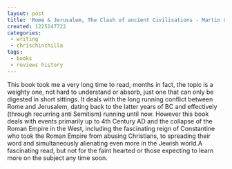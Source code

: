 ```yaml
---
layout: post
title: 'Rome & Jerusalem, The Clash of ancient Civilisations - Martin Goodman'
created: 1225147722
categories:
 - writing
 - chrischinchilla
tags:
 - books 
 - reviews history
---
```


This book took me a very long time to read, months in fact, the topic is a weighty one, not hard to understand or absorb, just one that can only be digested in short sittings. It deals with the long running conflict between Rome and Jerusalem, dating back to the latter years of BC and effectively (through recurring anti Semitism) running until now. However this book deals with events primarily up to 4th Century AD and the collapse of the Roman Empire in the West, including the fascinating reign of Constantine who took the Roman Empire from abusing Christians, to spreading their word and simultaneously alienating even more in the Jewish world.A fascinating read, but not for the faint hearted or those expecting to learn more on the subject any time soon.
